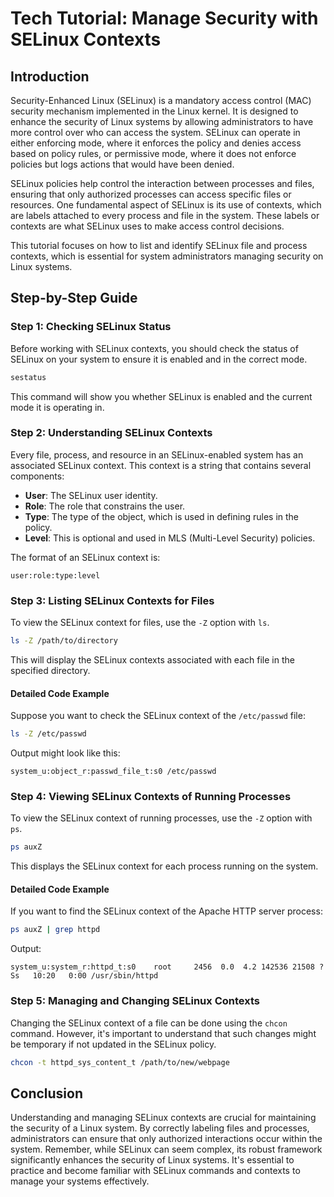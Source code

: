 # Tech Tutorial: Manage Security with SELinux Contexts

## Introduction

Security-Enhanced Linux (SELinux) is a mandatory access control (MAC) security mechanism implemented in the Linux kernel. It is designed to enhance the security of Linux systems by allowing administrators to have more control over who can access the system. SELinux can operate in either enforcing mode, where it enforces the policy and denies access based on policy rules, or permissive mode, where it does not enforce policies but logs actions that would have been denied.

SELinux policies help control the interaction between processes and files, ensuring that only authorized processes can access specific files or resources. One fundamental aspect of SELinux is its use of contexts, which are labels attached to every process and file in the system. These labels or contexts are what SELinux uses to make access control decisions.

This tutorial focuses on how to list and identify SELinux file and process contexts, which is essential for system administrators managing security on Linux systems.

## Step-by-Step Guide

### Step 1: Checking SELinux Status

Before working with SELinux contexts, you should check the status of SELinux on your system to ensure it is enabled and in the correct mode.

```bash
sestatus
```

This command will show you whether SELinux is enabled and the current mode it is operating in.

### Step 2: Understanding SELinux Contexts

Every file, process, and resource in an SELinux-enabled system has an associated SELinux context. This context is a string that contains several components:

- **User**: The SELinux user identity.
- **Role**: The role that constrains the user.
- **Type**: The type of the object, which is used in defining rules in the policy.
- **Level**: This is optional and used in MLS (Multi-Level Security) policies.

The format of an SELinux context is:

```plaintext
user:role:type:level
```

### Step 3: Listing SELinux Contexts for Files

To view the SELinux context for files, use the `-Z` option with `ls`.

```bash
ls -Z /path/to/directory
```

This will display the SELinux contexts associated with each file in the specified directory.

#### Detailed Code Example

Suppose you want to check the SELinux context of the `/etc/passwd` file:

```bash
ls -Z /etc/passwd
```

Output might look like this:

```plaintext
system_u:object_r:passwd_file_t:s0 /etc/passwd
```

### Step 4: Viewing SELinux Contexts of Running Processes

To view the SELinux context of running processes, use the `-Z` option with `ps`.

```bash
ps auxZ
```

This displays the SELinux context for each process running on the system.

#### Detailed Code Example

If you want to find the SELinux context of the Apache HTTP server process:

```bash
ps auxZ | grep httpd
```

Output:

```plaintext
system_u:system_r:httpd_t:s0    root     2456  0.0  4.2 142536 21508 ?        Ss   10:20   0:00 /usr/sbin/httpd
```

### Step 5: Managing and Changing SELinux Contexts

Changing the SELinux context of a file can be done using the `chcon` command. However, it's important to understand that such changes might be temporary if not updated in the SELinux policy.

```bash
chcon -t httpd_sys_content_t /path/to/new/webpage
```

## Conclusion

Understanding and managing SELinux contexts are crucial for maintaining the security of a Linux system. By correctly labeling files and processes, administrators can ensure that only authorized interactions occur within the system. Remember, while SELinux can seem complex, its robust framework significantly enhances the security of Linux systems. It's essential to practice and become familiar with SELinux commands and contexts to manage your systems effectively.